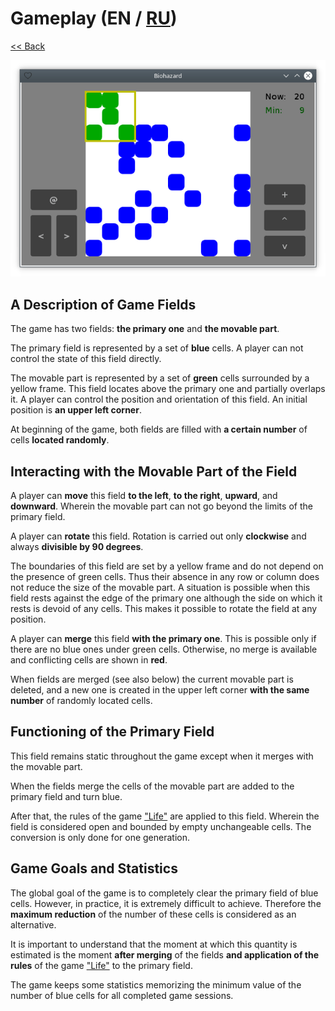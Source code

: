 # Gameplay (EN / [RU](gameplay_ru.md))

[<< Back](README.md)

![](screenshot.png)

## A Description of Game Fields

The game has two fields: **the primary one** and **the movable part**.

The primary field is represented by a set of **blue** cells. A player can not control the state of this field directly.

The movable part is represented by a set of **green** cells surrounded by a yellow frame. This field locates above the primary one and partially overlaps it. A player can control the position and orientation of this field. An initial position is **an upper left corner**.

At beginning of the game, both fields are filled with **a certain number** of cells **located randomly**.

## Interacting with the Movable Part of ​​the Field

A player can **move** this field **to the left**, **to the right**, **upward**, and **downward**. Wherein the movable part can not go beyond the limits of the primary field.

A player can **rotate** this field. Rotation is carried out only **clockwise** and always **divisible by 90 degrees**.

The boundaries of this field are set by a yellow frame and do not depend on the presence of green cells. Thus their absence in any row or column does not reduce the size of the movable part. A situation is possible when this field rests against the edge of the primary one although the side on which it rests is devoid of any cells. This makes it possible to rotate the field at any position.

A player can **merge** this field **with the primary one**. This is possible only if there are no blue ones under green cells. Otherwise, no merge is available and conflicting cells are shown in **red**.

When fields are merged (see also below) the current movable part is deleted, and a new one is created in the upper left corner **with the same number** of randomly located cells.

## Functioning of the Primary Field

This field remains static throughout the game except when it merges with the movable part.

When the fields merge the cells of the movable part are added to the primary field and turn blue.

After that, the rules of the game ["Life"](https://en.wikipedia.org/wiki/Conway's_Game_of_Life) are applied to this field. Wherein the field is considered open and bounded by empty unchangeable cells. The conversion is only done for one generation.

## Game Goals and Statistics

The global goal of the game is to completely clear the primary field of blue cells. However, in practice, it is extremely difficult to achieve. Therefore the **maximum reduction** of the number of these cells is considered as an alternative.

It is important to understand that the moment at which this quantity is estimated is the moment **after merging** of the fields **and application of the rules** of the game ["Life"](https://en.wikipedia.org/wiki/Conway's_Game_of_Life) to the primary field.

The game keeps some statistics memorizing the minimum value of the number of blue cells for all completed game sessions.
